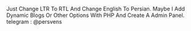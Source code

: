 Just Change LTR To RTL And Change English To Persian.
Maybe I Add Dynamic Blogs Or Other Options With PHP And Create A Admin Panel.
telegram : @persvens
